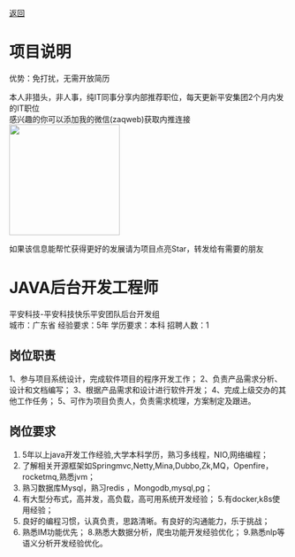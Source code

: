 [返回](../)

# 项目说明

优势：免打扰，无需开放简历

本人非猎头，非人事，纯IT同事分享内部推荐职位，每天更新平安集团2个月内发的IT职位  
感兴趣的你可以添加我的微信(zaqweb)获取内推连接  
<img src="https://github.com/zaqweb/PA-IT-JOBS/blob/master/WechatICode.jpeg"  height="200" width="200">

如果该信息能帮忙获得更好的发展请为项目点亮Star，转发给有需要的朋友

# JAVA后台开发工程师
平安科技-平安科技快乐平安团队后台开发组  
城市：广东省 经验要求：5年 学历要求：本科  招聘人数：1

## 岗位职责
1、参与项目系统设计，完成软件项目的程序开发工作；
2、负责产品需求分析、设计和文档编写；
3、根据产品需求和设计进行软件开发；
4、完成上级交办的其他工作任务；
5、可作为项目负责人，负责需求梳理，方案制定及跟进。

## 岗位要求
1. 5年以上java开发工作经验,大学本科学历，熟习多线程，NIO,网络编程；
2. 了解相关开源框架如Springmvc,Netty,Mina,Dubbo,Zk,MQ，Openfire，rocketmq,熟悉jvm；
3. 熟习数据库Mysql，熟习redis ，Mongodb,mysql,pg；
4. 有大型分布式，高并发，高负载，高可用系统开发经验；
5.有docker,k8s使用经验；
6. 良好的编程习惯，认真负责，思路清晰。有良好的沟通能力，乐于挑战；
7. 熟悉IM功能优先；
8.熟悉大数据分析，爬虫功能开发经验优化；
9.熟悉nlp等语义分析开发经验优化。




